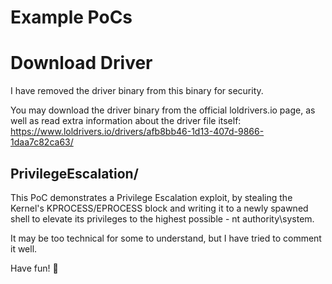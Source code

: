 # Example PoCs

# Download Driver
I have removed the driver binary from this binary for security. 

You may download the driver binary from the official loldrivers.io page, as well as read extra information about the driver file itself:
https://www.loldrivers.io/drivers/afb8bb46-1d13-407d-9866-1daa7c82ca63/

## PrivilegeEscalation/
This PoC demonstrates a Privilege Escalation exploit, by stealing the Kernel's KPROCESS/EPROCESS block and writing it to a newly spawned shell to elevate its privileges to the highest possible - nt authority\system.

It may be too technical for some to understand, but I have tried to comment it well.


Have fun! 💜